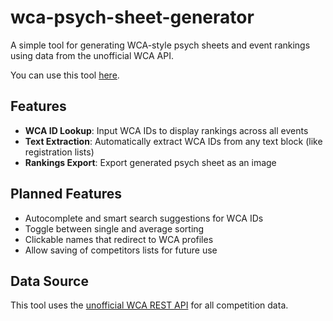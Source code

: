 # wca-psych-sheet-generator

A simple tool for generating WCA-style psych sheets and event rankings using data from the unofficial WCA API.

You can use this tool [here](https://limchunyik.github.io/wca-psych-sheet-generator/).

## Features

- **WCA ID Lookup**: Input WCA IDs to display rankings across all events
- **Text Extraction**: Automatically extract WCA IDs from any text block (like registration lists)
- **Rankings Export**: Export generated psych sheet as an image

## Planned Features

- Autocomplete and smart search suggestions for WCA IDs
- Toggle between single and average sorting
- Clickable names that redirect to WCA profiles
- Allow saving of competitors lists for future use

## Data Source

This tool uses the [unofficial WCA REST API](https://github.com/robiningelbrecht/wca-rest-api) for all competition data.